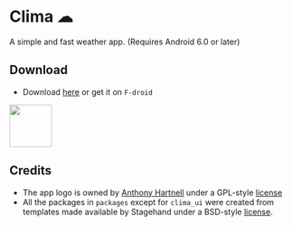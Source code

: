 # Clima ☁

A simple and fast weather app. (Requires Android 6.0 or later)

## Download

* Download [here](https://github.com/PrestoSole/clima/releases) or get it on `F-droid`

<img src="https://fdroid.gitlab.io/artwork/badge/get-it-on.png" height="75">


## Credits

* The app logo is owned by [Anthony Hartnell](https://github.com/WebAssembler) under a GPL-style [license](https://github.com/WebAssembler/weatherpress-dashboard/blob/master/LICENSE)
* All the packages in `packages` except for `clima_ui` were created from templates made available by Stagehand under a BSD-style [license](https://github.com/dart-lang/stagehand/blob/master/LICENSE).
